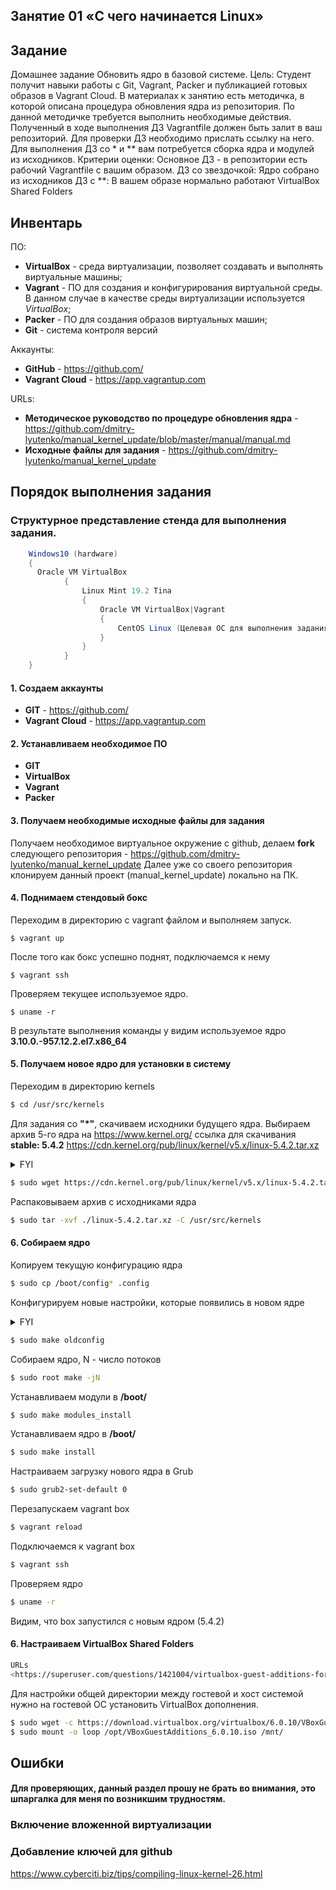 ## Занятие 01 «С чего начинается Linux»
## Задание
Домашнее задание
Обновить ядро в базовой системе.
Цель: Студент получит навыки работы с Git, Vagrant, Packer и публикацией готовых образов в Vagrant Cloud.
В материалах к занятию есть методичка, в которой описана процедура обновления ядра из репозитория. По данной методичке требуется выполнить необходимые действия. Полученный в ходе выполнения ДЗ Vagrantfile должен быть залит в ваш репозиторий. Для проверки ДЗ необходимо прислать ссылку на него.
Для выполнения ДЗ со * и ** вам потребуется сборка ядра и модулей из исходников.
Критерии оценки: Основное ДЗ - в репозитории есть рабочий Vagrantfile с вашим образом.
ДЗ со звездочкой: Ядро собрано из исходников
ДЗ с **: В вашем образе нормально работают VirtualBox Shared Folders
## Инвентарь

ПО:
- **VirtualBox** - среда виртуализации, позволяет создавать и выполнять виртуальные машины;
- **Vagrant** - ПО для создания и конфигурирования виртуальной среды. В данном случае в качестве среды виртуализации используется *VirtualBox*;
- **Packer** - ПО для создания образов виртуальных машин;
- **Git** - система контроля версий

Аккаунты:
- **GitHub** - https://github.com/
- **Vagrant Cloud** - https://app.vagrantup.com

URLs:
- **Методическое руководство по процедуре обновления ядра** - https://github.com/dmitry-lyutenko/manual_kernel_update/blob/master/manual/manual.md
- **Исходные файлы для задания** - https://github.com/dmitry-lyutenko/manual_kernel_update
## Порядок выполнения задания
### Структурное представление стенда для выполнения задания.
```java
    Windows10 (hardware)
    {
      Oracle VM VirtualBox
            {
                Linux Mint 19.2 Tina
                {
                    Oracle VM VirtualBox|Vagrant
                    {
                        CentOS Linux (Целевая ОС для выполнения задания)
                    }
                }
            }
    }
```
#### 1. Создаем аккаунты
* **GIT** - https://github.com/
* **Vagrant Cloud** - https://app.vagrantup.com
#### 2. Устанавливаем необходимое ПО
* **GIT**
* **VirtualBox**
* **Vagrant**
* **Packer**
#### 3. Получаем необходимые исходные файлы для задания
Получаем необходимое виртуальное окружение с github, делаем **fork** следующего репозитория - https://github.com/dmitry-lyutenko/manual_kernel_update
Далее уже со своего репозитория клонируем данный проект (manual_kernel_update) локально на ПК.
#### 4. Поднимаем стендовый бокс
Переходим в директорию с vagrant файлом и выполняем запуск.

    $ vagrant up
После того как бокс успешно поднят, подключаемся к нему

    $ vagrant ssh
Проверяем текущее используемое ядро.

    $ uname -r
В результате выполнения команды у видим используемое ядро
**3.10.0.-957.12.2.el7.x86_64**
#### 5. Получаем новое ядро для установки в систему
Переходим в директорию kernels
```bash
$ cd /usr/src/kernels
```
Для задания со **"\*"**, скачиваем исходники будущего ядра.
Выбираем архив 5-го ядра на https://www.kernel.org/ 
ссылка для скачивания **stable:  5.4.2** https://cdn.kernel.org/pub/linux/kernel/v5.x/linux-5.4.2.tar.xz
<details>
  <summary>FYI</summary>
Установка Wget
    
```bash
$ sudo yum install wget
```
</details>

```bash
$ sudo wget https://cdn.kernel.org/pub/linux/kernel/v5.x/linux-5.4.2.tar.xz
```
Распаковываем архив с исходниками ядра

```bash
$ sudo tar -xvf ./linux-5.4.2.tar.xz -C /usr/src/kernels
```
#### 6. Собираем ядро
Копируем текущую конфигурацию ядра
```bash
$ sudo cp /boot/config* .config
```
Конфигурируем новые настройки, которые появились в новом ядре
<details>
  <summary>FYI</summary>
Понадобиться установить :
    
```bash
$ sudo yum install gcc
$ sudo yum install flex
$ sudo yum install bison

$ sudo yum install openssl-devel
$ sudo yum install elfutils-libelf-devel
$ sudo yum install bc
```
</details>

```bash
$ sudo make oldconfig 
```
Собираем ядро, N - число потоков
```bash
$ sudo root make -jN
```
Устанавливаем модули в **/boot/**
```bash
$ sudo make modules_install
```
Устанавливаем ядро в **/boot/**
```bash
$ sudo make install
```
Настраиваем загрузку нового ядра в Grub
```bash
$ sudo grub2-set-default 0
```
Перезапускаем vagrant box
```bash
$ vagrant reload
```
Подключаемся к vagrant box
```bash
$ vagrant ssh
```
Проверяем ядро
```bash
$ uname -r
```
Видим, что box запустился с новым ядром (5.4.2)
#### 6. Настраиваем VirtualBox Shared Folders
```bash
URLs
<https://superuser.com/questions/1421004/virtualbox-guest-additions-for-linux-guest-with-kernel-5-0-5>
```
Для настройки общей директории между гостевой и хост системой нужно на гостевой ОС установить VirtualBox дополнения.

```bash
$ sudo wget -c https://download.virtualbox.org/virtualbox/6.0.10/VBoxGuestAdditions_6.0.10.iso  -O /opt/VBoxGuestAdditions_6.0.10.iso
$ sudo mount -o loop /opt/VBoxGuestAdditions_6.0.10.iso /mnt/
```



## Ошибки
#### Для проверяющих, данный раздел прошу не брать во внимания, это шпаргалка для меня по возникшим трудностям.
### Включение вложенной виртуализации
### Добавление ключей для github

<https://www.cyberciti.biz/tips/compiling-linux-kernel-26.html>

